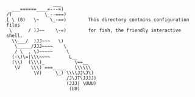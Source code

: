                      ___
      ___======____=---=)
    /T            \_--===)
    [ \ (0)   \~    \_-==)        This directory contains configuration files
     \      / )J~~    \-=)        for fish, the friendly interactive shell.
      \\___/  )JJ~~~   \)
       \_____/JJJ~~~~    \
       / \  , \J~~~~~     \
      (-\)\=|\\\~~~~       L__
      (\\)  (\\\)_           \==__
       \V    \\\) ===_____   \\\\\\
              \V)     \_) \\\\JJ\J\)
                          /J\JT\JJJJ)
                          (JJJ| \UUU)
                           (UU)
